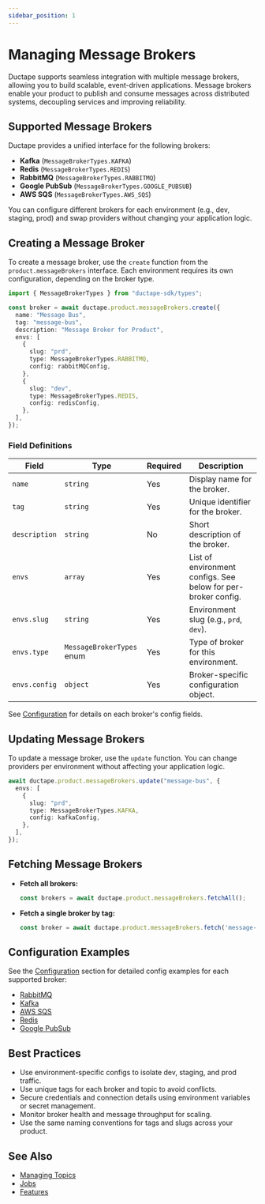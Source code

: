 ```yaml
---
sidebar_position: 1
---
```


# Managing Message Brokers

Ductape supports seamless integration with multiple message brokers, allowing you to build scalable, event-driven applications. Message brokers enable your product to publish and consume messages across distributed systems, decoupling services and improving reliability.

## Supported Message Brokers

Ductape provides a unified interface for the following brokers:

- **Kafka** (`MessageBrokerTypes.KAFKA`)
- **Redis** (`MessageBrokerTypes.REDIS`)
- **RabbitMQ** (`MessageBrokerTypes.RABBITMQ`)
- **Google PubSub** (`MessageBrokerTypes.GOOGLE_PUBSUB`)
- **AWS SQS** (`MessageBrokerTypes.AWS_SQS`)

You can configure different brokers for each environment (e.g., dev, staging, prod) and swap providers without changing your application logic.

## Creating a Message Broker

To create a message broker, use the `create` function from the `product.messageBrokers` interface. Each environment requires its own configuration, depending on the broker type.

```typescript
import { MessageBrokerTypes } from "ductape-sdk/types";

const broker = await ductape.product.messageBrokers.create({
  name: "Message Bus",
  tag: "message-bus",
  description: "Message Broker for Product",
  envs: [
    {
      slug: "prd",
      type: MessageBrokerTypes.RABBITMQ,
      config: rabbitMQConfig,
    },
    {
      slug: "dev",
      type: MessageBrokerTypes.REDIS,
      config: redisConfig,
    },
  ],
});
```

### Field Definitions

| Field         | Type                      | Required | Description                                                      |
|--------------|---------------------------|----------|------------------------------------------------------------------|
| `name`       | `string`                  | Yes      | Display name for the broker.                                     |
| `tag`        | `string`                  | Yes      | Unique identifier for the broker.                                |
| `description`| `string`                  | No       | Short description of the broker.                                 |
| `envs`       | `array`                   | Yes      | List of environment configs. See below for per-broker config.    |
| `envs.slug`  | `string`                  | Yes      | Environment slug (e.g., `prd`, `dev`).                           |
| `envs.type`  | `MessageBrokerTypes` enum | Yes      | Type of broker for this environment.                             |
| `envs.config`| `object`                  | Yes      | Broker-specific configuration object.                            |

See [Configuration](./configuration/) for details on each broker's config fields.

## Updating Message Brokers

To update a message broker, use the `update` function. You can change providers per environment without affecting your application logic.

```typescript
await ductape.product.messageBrokers.update("message-bus", {
  envs: [
    {
      slug: "prd",
      type: MessageBrokerTypes.KAFKA,
      config: kafkaConfig,
    },
  ],
});
```

## Fetching Message Brokers

- **Fetch all brokers:**
  ```typescript
  const brokers = await ductape.product.messageBrokers.fetchAll();
  ```
- **Fetch a single broker by tag:**
  ```typescript
  const broker = await ductape.product.messageBrokers.fetch('message-bus');
  ```

## Configuration Examples

See the [Configuration](./configuration/) section for detailed config examples for each supported broker:
- [RabbitMQ](./configuration/rabbit-mq.md)
- [Kafka](./configuration/kafka.md)
- [AWS SQS](./configuration/aws-sqs.md)
- [Redis](./configuration/redis.md)
- [Google PubSub](./configuration/google-pubsub.md)

## Best Practices
- Use environment-specific configs to isolate dev, staging, and prod traffic.
- Use unique tags for each broker and topic to avoid conflicts.
- Secure credentials and connection details using environment variables or secret management.
- Monitor broker health and message throughput for scaling.
- Use the same naming conventions for tags and slugs across your product.

## See Also
- [Managing Topics](./managing-topics.md)
- [Jobs](../jobs.md)
- [Features](../features/)
